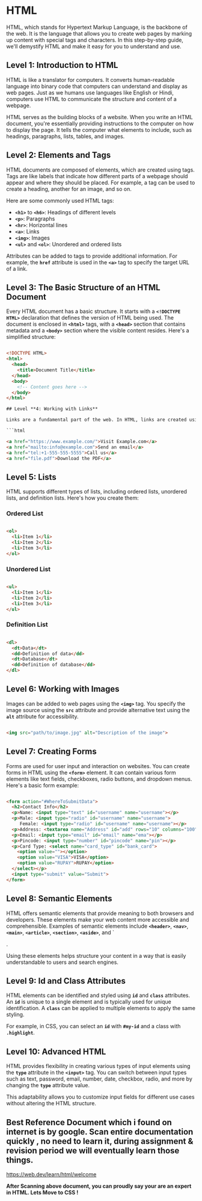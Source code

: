 # **HTML**

HTML, which stands for Hypertext Markup Language, is the backbone of the web. It is the language that allows you to create web pages by marking up content with special tags and characters. In this step-by-step guide, we'll demystify HTML and make it easy for you to understand and use.

## Level **1: Introduction to HTML**

HTML is like a translator for computers. It converts human-readable language into binary code that computers can understand and display as web pages. Just as we humans use languages like English or Hindi, computers use HTML to communicate the structure and content of a webpage.

HTML serves as the building blocks of a website. When you write an HTML document, you're essentially providing instructions to the computer on how to display the page. It tells the computer what elements to include, such as headings, paragraphs, lists, tables, and images.

## Level **2: Elements and Tags**

HTML documents are composed of elements, which are created using tags. Tags are like labels that indicate how different parts of a webpage should appear and where they should be placed. For example, a tag can be used to create a heading, another for an image, and so on.

Here are some commonly used HTML tags:

- **`<h1>`** to **`<h6>`**: Headings of different levels
- **`<p>`**: Paragraphs
- **`<hr>`**: Horizontal lines
- **`<a>`**: Links
- **`<img>`**: Images
- **`<ul>`** and **`<ol>`**: Unordered and ordered lists

Attributes can be added to tags to provide additional information. For example, the **`href`** attribute is used in the **`<a>`** tag to specify the target URL of a link.

## Level **3: The Basic Structure of an HTML Document**

Every HTML document has a basic structure. It starts with a **`<!DOCTYPE HTML>`** declaration that defines the version of HTML being used. The document is enclosed in **`<html>`** tags, with a **`<head>`** section that contains metadata and a **`<body>`** section where the visible content resides. Here's a simplified structure:

```html

<!DOCTYPE HTML>
<html>
  <head>
    <title>Document Title</title>
  </head>
  <body>
    <!-- Content goes here -->
  </body>
</html>

## Level **4: Working with Links**

Links are a fundamental part of the web. In HTML, links are created using the **`<a>`** (anchor) element. You can link to other web pages, email addresses, phone numbers, and files using this tag. For example:

```html

<a href="https://www.example.com/">Visit Example.com</a>
<a href="mailto:info@example.com">Send an email</a>
<a href="tel:+1-555-555-5555">Call us</a>
<a href="file.pdf">Download the PDF</a>

```

## Level **5: Lists**

HTML supports different types of lists, including ordered lists, unordered lists, and definition lists. Here's how you create them:

### **Ordered List**

```html

<ol>
  <li>Item 1</li>
  <li>Item 2</li>
  <li>Item 3</li>
</ol>

```

### **Unordered List**

```html

<ul>
  <li>Item 1</li>
  <li>Item 2</li>
  <li>Item 3</li>
</ul>

```

### **Definition List**

```html

<dl>
  <dt>Data</dt>
  <dd>Definition of data</dd>
  <dt>Database</dt>
  <dd>Definition of database</dd>
</dl>

```

## Level **6: Working with Images**

Images can be added to web pages using the **`<img>`** tag. You specify the image source using the **`src`** attribute and provide alternative text using the **`alt`** attribute for accessibility.

```html

<img src="path/to/image.jpg" alt="Description of the image">

```

## Level **7: Creating Forms**

Forms are used for user input and interaction on websites. You can create forms in HTML using the **`<form>`** element. It can contain various form elements like text fields, checkboxes, radio buttons, and dropdown menus. Here's a basic form example:

```html

<form action="#WhereToSubmitData">
  <h2>Contact Info</h2>
  <p>Name: <input type="text" id="username" name="username"></p>
  <p>Male: <input type="radio" id="username" name="username">
     Female: <input type="radio" id="username" name="username"></p>
  <p>Address: <textarea name="Address" id="add" rows="10" columns="100"></textarea></p>
  <p>Email: <input type="email" id="email" name="ema"></p>
  <p>Pincode: <input type="number" id="pincode" name="pin"></p>
  <p>Card Type: <select name="card_type" id="bank_card">
    <option value=""></option>
    <option value="VISA">VISA</option>
    <option value="RUPAY">RUPAY</option>
  </select></p>
  <input type="submit" value="Submit">
</form>

```

## Level **8: Semantic Elements**

HTML offers semantic elements that provide meaning to both browsers and developers. These elements make your web content more accessible and comprehensible. Examples of semantic elements include **`<header>`**, **`<nav>`**, **`<main>`**, **`<article>`**, **`<section>`**, **`<aside>`**, and `<footer>.

Using these elements helps structure your content in a way that is easily understandable to users and search engines.

## Level **9: Id and Class Attributes**

HTML elements can be identified and styled using **`id`** and **`class`** attributes. An **`id`** is unique to a single element and is typically used for unique identification. A **`class`** can be applied to multiple elements to apply the same styling.

For example, in CSS, you can select an **`id`** with **`#my-id`** and a class with **`.highlight`**.

## Level **10: Advanced HTML**

HTML provides flexibility in creating various types of input elements using the **`type`** attribute in the **`<input>`** tag. You can switch between input types such as text, password, email, number, date, checkbox, radio, and more by changing the **`type`** attribute value.

This adaptability allows you to customize input fields for different use cases without altering the HTML structure.

## Best Reference Document which i found on internet is by google. Scan entire documentation quickly , no need to learn it, during assignment & revision period we will eventually learn those things.

https://web.dev/learn/html/welcome

**After Scanning above document, you can proudly say your are an expert in HTML. Lets Move to CSS !**

